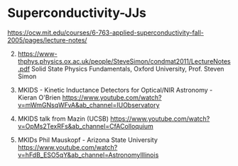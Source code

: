 # Superconductivity-JJs
https://ocw.mit.edu/courses/6-763-applied-superconductivity-fall-2005/pages/lecture-notes/

2. https://www-thphys.physics.ox.ac.uk/people/SteveSimon/condmat2011/LectureNotes.pdf
Solid State Physics Fundamentals, Oxford University, Prof. Steven Simon

3. MKIDS - Kinetic Inductance Detectors for Optical/NIR Astronomy - Kieran O'Brien
https://www.youtube.com/watch?v=mWmGNsqWFvA&ab_channel=IUObservatory

4. MKIDS talk from Mazin (UCSB)
   https://www.youtube.com/watch?v=OpMs2TexRFs&ab_channel=CfAColloquium

5. MKIDs Phil Mauskopf - Arizona State University
   https://www.youtube.com/watch?v=hFdB_ESO5qY&ab_channel=AstronomyIllinois

   

